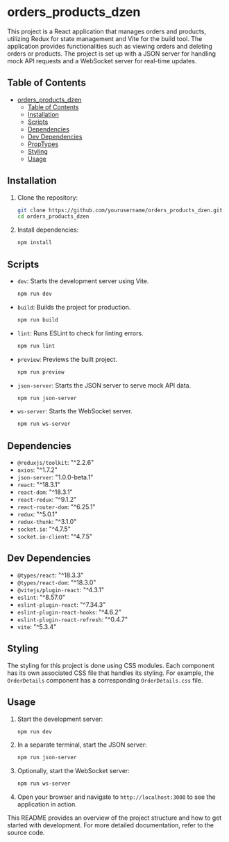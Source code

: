 # orders_products_dzen

This project is a React application that manages orders and products, utilizing Redux for state management and Vite for the build tool. The application provides functionalities such as viewing orders and deleting orders or products. The project is set up with a JSON server for handling mock API requests and a WebSocket server for real-time updates.

## Table of Contents

- [orders_products_dzen](#orders_products_dzen)
  - [Table of Contents](#table-of-contents)
  - [Installation](#installation)
  - [Scripts](#scripts)
  - [Dependencies](#dependencies)
  - [Dev Dependencies](#dev-dependencies)
  - [PropTypes](#proptypes)
  - [Styling](#styling)
  - [Usage](#usage)

## Installation

1. Clone the repository:
    ```sh
    git clone https://github.com/yourusername/orders_products_dzen.git
    cd orders_products_dzen
    ```

2. Install dependencies:
    ```sh
    npm install
    ```

## Scripts

- `dev`: Starts the development server using Vite.
    ```sh
    npm run dev
    ```

- `build`: Builds the project for production.
    ```sh
    npm run build
    ```

- `lint`: Runs ESLint to check for linting errors.
    ```sh
    npm run lint
    ```

- `preview`: Previews the built project.
    ```sh
    npm run preview
    ```

- `json-server`: Starts the JSON server to serve mock API data.
    ```sh
    npm run json-server
    ```

- `ws-server`: Starts the WebSocket server.
    ```sh
    npm run ws-server
    ```

## Dependencies

- `@reduxjs/toolkit`: "^2.2.6"
- `axios`: "^1.7.2"
- `json-server`: "1.0.0-beta.1"
- `react`: "^18.3.1"
- `react-dom`: "^18.3.1"
- `react-redux`: "^9.1.2"
- `react-router-dom`: "^6.25.1"
- `redux`: "^5.0.1"
- `redux-thunk`: "^3.1.0"
- `socket.io`: "^4.7.5"
- `socket.io-client`: "^4.7.5"

## Dev Dependencies

- `@types/react`: "^18.3.3"
- `@types/react-dom`: "^18.3.0"
- `@vitejs/plugin-react`: "^4.3.1"
- `eslint`: "^8.57.0"
- `eslint-plugin-react`: "^7.34.3"
- `eslint-plugin-react-hooks`: "^4.6.2"
- `eslint-plugin-react-refresh`: "^0.4.7"
- `vite`: "^5.3.4"

## Styling

The styling for this project is done using CSS modules. Each component has its own associated CSS file that handles its styling. For example, the `OrderDetails` component has a corresponding `OrderDetails.css` file.

## Usage

1. Start the development server:
    ```sh
    npm run dev
    ```

2. In a separate terminal, start the JSON server:
    ```sh
    npm run json-server
    ```

3. Optionally, start the WebSocket server:
    ```sh
    npm run ws-server
    ```

4. Open your browser and navigate to `http://localhost:3000` to see the application in action.

This README provides an overview of the project structure and how to get started with development. For more detailed documentation, refer to the source code.